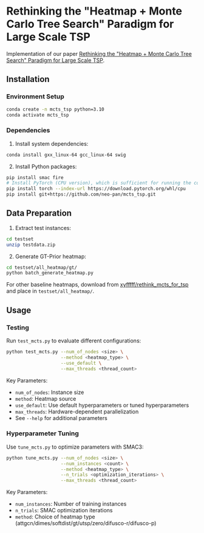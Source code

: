 # Rethinking the "Heatmap + Monte Carlo Tree Search" Paradigm for Large Scale TSP

Implementation of our paper [Rethinking the "Heatmap + Monte Carlo Tree Search" Paradigm for Large Scale TSP]().

## Installation

### Environment Setup
```bash
conda create -n mcts_tsp python=3.10
conda activate mcts_tsp
```

### Dependencies
1. Install system dependencies:
```bash
conda install gxx_linux-64 gcc_linux-64 swig
```

2. Install Python packages:
```bash
pip install smac fire
# Install PyTorch (CPU version), which is sufficient for running the code
pip install torch --index-url https://download.pytorch.org/whl/cpu
pip install git+https://github.com/neo-pan/mcts_tsp.git
```

## Data Preparation

1. Extract test instances:
```bash
cd testset
unzip testdata.zip
```

2. Generate GT-Prior heatmap:
```bash
cd testset/all_heatmap/gt/
python batch_generate_heatmap.py
```

For other baseline heatmaps, download from [xyfffff/rethink_mcts_for_tsp](https://github.com/xyfffff/rethink_mcts_for_tsp) and place in `testset/all_heatmap/`.

## Usage

### Testing
Run `test_mcts.py` to evaluate different configurations:

```bash
python test_mcts.py --num_of_nodes <size> \
                    --method <heatmap_type> \
                    --use_default \
                    --max_threads <thread_count>
```

Key Parameters:
- `num_of_nodes`: Instance size
- `method`: Heatmap source
- `use_default`: Use default hyperparameters or tuned hyperparameters
- `max_threads`: Hardware-dependent parallelization
- See `--help` for additional parameters

### Hyperparameter Tuning
Use `tune_mcts.py` to optimize parameters with SMAC3:

```bash
python tune_mcts.py --num_of_nodes <size> \
                    --num_instances <count> \
                    --method <heatmap_type> \
                    --n_trials <optimization_iterations> \
                    --max_threads <thread_count>
```

Key Parameters:
- `num_instances`: Number of training instances
- `n_trials`: SMAC optimization iterations
- `method`: Choice of heatmap type (attgcn/dimes/softdist/gt/utsp/zero/difusco-r/difusco-p)